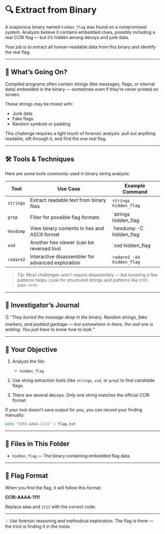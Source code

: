 # 🔍 Extract from Binary

A suspicious binary named `hidden_flag` was found on a compromised system. Analysts believe it contains embedded clues, possibly including a real CCRI flag — but it’s hidden among decoys and junk data.

Your job is to extract all human-readable data from this binary and identify the real flag.

---

## 🧠 What’s Going On?

Compiled programs often contain strings (like messages, flags, or internal data) embedded in the binary — sometimes even if they’re never printed on screen.

These strings may be mixed with:

- Junk data
- Fake flags
- Random symbols or padding

This challenge requires a light touch of forensic analysis: pull out anything readable, sift through it, and find the one real flag.

---

## 🛠 Tools & Techniques

Here are some tools commonly used in binary string analysis:

| Tool       | Use Case                                           | Example Command                        |
|------------|----------------------------------------------------|----------------------------------------|
| `strings`  | Extract readable text from binary files            | `strings hidden_flag`                  |
| `grep`     | Filter for possible flag formats                   | `strings hidden_flag | grep 'CCRI-'`  |
| `hexdump`  | View binary contents in hex and ASCII format       | `hexdump -C hidden_flag | less`       |
| `xxd`      | Another hex viewer (can be reversed too)           | `xxd hidden_flag | less`              |
| `radare2`  | Interactive disassembler for advanced exploration  | `radare2 -AA hidden_flag`              |

> Tip: Most challenges won’t require disassembly — but knowing a few patterns helps. Look for structured strings and patterns like `CCRI-XXXX-YYYY`.

---

## 🧩 Investigator’s Journal

🗒️ *“They buried the message deep in the binary. Random strings, fake markers, and padded garbage — but somewhere in there, the real one is waiting. You just have to know how to look.”*

---

## 📝 Your Objective

1. Analyze the file:
   - `hidden_flag`

2. Use string extraction tools (like `strings`, `xxd`, or `grep`) to find candidate flags.

3. There are several decoys. Only one string matches the official CCRI format.

If your tool doesn’t save output for you, you can record your finding manually:

```bash
echo "CCRI-AAAA-1111" > flag.txt
````

---

## 📂 Files in This Folder

* `hidden_flag` — The binary containing embedded flag data.

---

## 🏁 Flag Format

When you find the flag, it will follow this format:

**CCRI-AAAA-1111**

Replace `AAAA` and `1111` with the correct code.

---

💡 Use forensic reasoning and methodical exploration. The flag is there — the trick is finding it in the noise.
